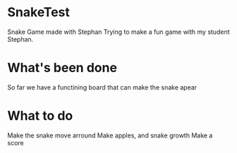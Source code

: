 # SnakeTest
Snake Game made with Stephan
Trying to make a fun game with my student Stephan.

# What's been done
So far we have a functining board that can make the snake apear

# What to do
Make the snake move arround
Make apples, and snake growth
Make a score
